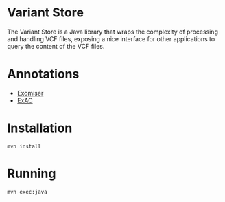 Variant Store
=============

The Variant Store is a Java library that wraps the complexity of processing and handling VCF files, exposing a nice
interface for other applications to query the content of the VCF files.

# Annotations

* [Exomiser](http://www.sanger.ac.uk/resources/software/exomiser/)
* [ExAC](ftp://ftp.broadinstitute.org/pub/ExAC_release/release0.3/)

# Installation

    mvn install

# Running

    mvn exec:java

